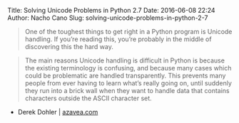 Title: Solving Unicode Problems in Python 2.7
Date: 2016-06-08 22:24
Author: Nacho Cano
Slug: solving-unicode-problems-in-python-2-7

> One of the toughest things to get right in a Python program is Unicode
> handling. If you’re reading this, you’re probably in the middle of
> discovering this the hard way.

> The main reasons Unicode handling is difficult in Python is because the
> existing terminology is confusing, and because many cases which could be
> problematic are handled transparently. This prevents many people from ever
> having to learn what’s really going on, until suddenly they run into a brick
> wall when they want to handle data that contains characters outside the ASCII
> character set.

- Derek Dohler | [azavea.com][]

  [azavea.com]: http://www.azavea.com/blogs/labs/2014/03/solving-unicode-problems-in-python-2-7/
    "Solving Unicode Problems in Python 2.7"
